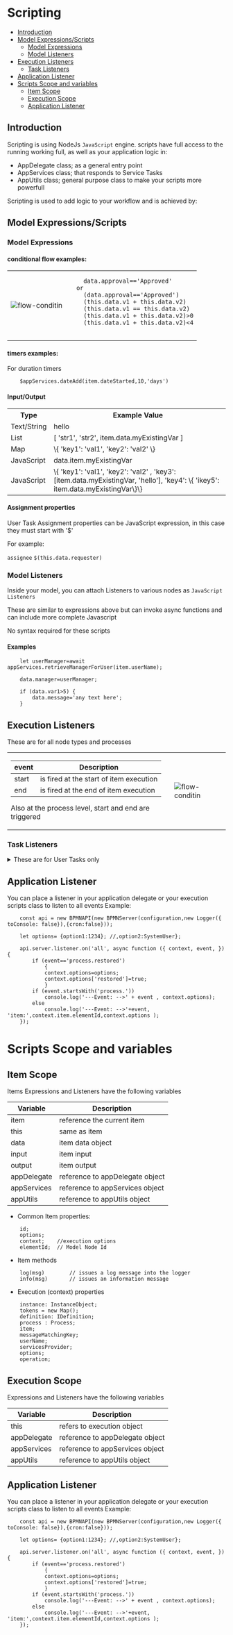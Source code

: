 # Scripting

<!-- toc -->

  - [Introduction](#introduction)
  - [Model Expressions/Scripts](#model-expressionsscripts)
    - [Model Expressions](#model-expressions)
    - [Model Listeners](#model-listeners)
  - [Execution Listeners](#execution-listeners)
    - [Task Listeners](#task-listeners)
  - [Application Listener](#application-listener)
- [Scripts Scope and variables](#scripts-scope-and-variables)
  - [Item Scope](#item-scope)
  - [Execution Scope](#execution-scope)
  - [Application Listener](#application-listener)

<!-- tocstop -->

## Introduction
Scripting is using NodeJs `JavaScript` engine.
scripts have full access to the running working full, as well as your application logic in:
- AppDelegate class; as a general entry point
- AppServices class; that responds to Service Tasks
- AppUtils class; general purpose class to make your scripts more powerfull

Scripting is used to add logic to your workflow and is achieved by:

## Model Expressions/Scripts

### Model Expressions 

#### conditional flow examples:

<table>
<tr><td>

![flow-conditin](images/flow-condition.png)

</td><td>


```
    data.approval=='Approved'
  or 
    (data.approval=='Approved')
    (this.data.v1 + this.data.v2)
    (this.data.v1 == this.data.v2)
    (this.data.v1 + this.data.v2)>0
    (this.data.v1 + this.data.v2)<4
    
```

</td></tr></table>

#### timers examples:
For duration timers
```
    $appServices.dateAdd(item.dateStarted,10,'days')
```   


#### Input/Output

<table>
<tr><th>Type</th><th>Example Value</th></tr>
<tr><td>Text/String</td><td>hello</td></tr>
<tr><td>List</td><td>[ 'str1', 'str2', item.data.myExistingVar ]</td></tr>
<tr><td>Map</td><td>\{ 'key1':  'val1', 'key2': 'val2' \}</td></tr>
<tr><td>JavaScript</td><td>data.item.myExistingVar</td></tr>
<tr><td>JavaScript</td><td>\{ 'key1': 'val1', 'key2': 'val2' , 'key3': [item.data.myExistingVar, 'hello'], 'key4': \{ 'ikey5': item.data.myExistingVar\}\}</td></tr>
</table>

#### Assignment properties

User Task Assignment properties can be JavaScript expression, in this case they must start with '$'

For example:

`assignee` 	`$(this.data.requester)`

### Model Listeners

Inside your model, you can attach Listeners to various nodes as `JavaScript Listeners`

These are similar to expressions above but can invoke async functions and can include more complete Javascript

No syntax required for these scripts

#### Examples
```
    let userManager=await appServices.retrieveManagerForUser(item.userName);

    data.manager=userManager;
    
    if (data.var1>5) {
        data.message='any text here';
    }
```
## Execution Listeners
These are for all node types and processes

<table>
<tr><td>


| event        |       Description        |
|-------------  |-------------   |
| start   |   is fired at the start of item execution|
| end   |	  is fired at the end of item execution|


Also at the process level, start and end are triggered

</td><td>

![flow-conditin](images/execution%20listener.png)


</td></tr></table>


### Task Listeners
<details>
<summary>
These are for User Tasks only
</summary>

| event        |       Description        |
|-------------  |-------------   |
| assign   |   invoked after `assign` command is issued |
| validate  |invoked after `assign` or `invoke`  command is issued|

`validate` scripts have a special handling, that they can stop execution by raising errors, to return errors to the execution:
```
    // do some checking here
    return {error:'Not a valid Input'};

```
As a result execution will raise an exception and the command will fail.

</details>

## Application Listener

You can place a listener in your application delegate or your execution scripts class to listen to all events
Example:
```
    const api = new BPMNAPI(new BPMNServer(configuration,new Logger({ toConsole: false}),{cron:false}));

    let options= {option1:1234}; //,option2:SystemUser};

    api.server.listener.on('all', async function ({ context, event, }) {
        if (event=='process.restored')
            {
            context.options=options;
            context.options['restored']=true;
            }
        if (event.startsWith('process.'))
            console.log('---Event: -->' + event , context.options);
        else 
            console.log('---Event: -->'+event, 'item:',context.item.elementId,context.options );
    });

```

# Scripts Scope and variables
## Item Scope
Items Expressions and Listeners have the following variables

| Variable        |       Description        |
|-------------  |-------------   |
| item   |   reference the current item	|
| this   |	same as item|
| data 	|	item data object|
| input |   item input 	|
|output |	item output|
|appDelegate| reference to appDelegate object	|
|appServices| reference to appServices object	|
|appUtils|	   reference to appUtils object|


- Common Item properties:
```
    id;                 
    options;
    context;    //execution options
    elementId;  // Model Node Id
```
- Item methods 
```
    log(msg)        // issues a log message into the logger
    info(msg)       // issues an information message
```
- Execution (context) properties
```
    instance: InstanceObject;
    tokens = new Map();
    definition: IDefinition;
    process : Process;
    item;
    messageMatchingKey;
    userName;
    servicesProvider;
    options;
    operation;
```
## Execution Scope
Expressions and Listeners have the following variables

| Variable        |       Description        |
|-------------  |-------------   |
| this   |	refers to execution object |
|appDelegate| reference to appDelegate object	|
|appServices| reference to appServices object	|
|appUtils|	   reference to appUtils object|


## Application Listener

You can place a listener in your application delegate or your execution scripts class to listen to all events
Example:
```
    const api = new BPMNAPI(new BPMNServer(configuration,new Logger({ toConsole: false}),{cron:false}));

    let options= {option1:1234}; //,option2:SystemUser};

    api.server.listener.on('all', async function ({ context, event, }) {
        if (event=='process.restored')
            {
            context.options=options;
            context.options['restored']=true;
            }
        if (event.startsWith('process.'))
            console.log('---Event: -->' + event , context.options);
        else 
            console.log('---Event: -->'+event, 'item:',context.item.elementId,context.options );
    });

```

